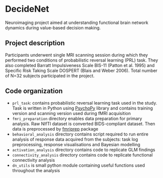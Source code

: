 # DecideNet

Neuroimaging project aimed at understanding functional brain network dynamics during value-based decision making.

## Project description

Participants underwent single MRI scanning session during which they performed two conditions of probabilistic reversal learning (PRL) task. They also completed Barratt Impulsiveness Scale BIS-11 (Patton et al. 1995) and Specific Risk Taking Scale DOSPERT (Blais and Weber 2006). Total number of N=32 subjects participated in the project. 

## Code organization

- `prl_task`: contains probabilistic reversal learning task used in the study. Task is written in Python using [PsychoPy](https://www.psychopy.org/) library and contains training version and scanning version used during fMRI acquisition
- `fmri_preparation` directory enables data preparation for primary analysis. Raw NIfTI dataset is converted BIDS-compliant dataset. Then data is preprocessed by [fmriprep](https://github.com/poldracklab/fmriprep) package
- `behavioral_analysis` directory contains script required to run entire analysis of response data acquired from the subjects: task log preprocessing, response visualisations and Bayesian modelling
- `activation_analysis` directory contains code to replicate GLM findings
- `connectivity_analysis` directory contains code to replicate functional connectivity analysis
- `dn_utils` is small python module containing useful functions used throughout the analysis 

